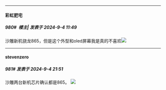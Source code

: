 ﻿
*****

####  彩虹肥宅  
##### 980#         楼主| 发表于 2024-9-4 11:49

沙雕新机骁龙865，但是这个外型和oled屏幕我是真的不喜欢<img src="https://static.saraba1st.com/image/smiley/face2017/002.png" referrerpolicy="no-referrer">


*****

####  stevenzero  
##### 981#       发表于 2024-9-4 21:51

沙雕两台新机芯片确认都是865。
<img src="https://p.sda1.dev/19/c3bf961a6e9c845d87c2bf609cd96fb6/image.jpg" referrerpolicy="no-referrer">

